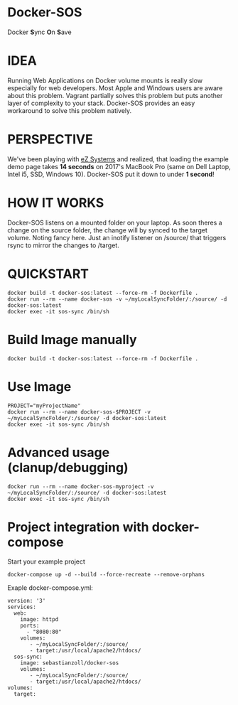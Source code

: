 # Docker-SOS
Docker **S**ync **O**n **S**ave 


# IDEA
Running Web Applications on Docker volume mounts is really slow especially for web developers. Most Apple and Windows users are aware about this problem. Vagrant partially solves this problem but puts another layer of complexity to your stack. 
Docker-SOS provides an easy workaround to solve this problem natively. 

# PERSPECTIVE
We've been playing with [eZ Systems](https://ez.no/de) and realized, that loading the example demo page takes **14 seconds** on 2017's MacBook Pro (same on Dell Laptop, Intel i5, SSD, Windows 10). Docker-SOS put it down to under **1 second**! 


# HOW IT WORKS
Docker-SOS listens on a mounted folder on your laptop. As soon theres a change on the source folder, the change will by synced to the target volume. Noting fancy here. Just an inotify listener on /source/ that triggers rsync to mirror the changes to /target. 


# QUICKSTART
```
docker build -t docker-sos:latest --force-rm -f Dockerfile . 
docker run --rm --name docker-sos -v ~/myLocalSyncFolder/:/source/ -d docker-sos:latest
docker exec -it sos-sync /bin/sh
```


# Build Image manually
```
docker build -t docker-sos:latest --force-rm -f Dockerfile . 
```

# Use Image
```
PROJECT="myProjectName"
docker run --rm --name docker-sos-$PROJECT -v ~/myLocalSyncFolder/:/source/ -d docker-sos:latest
docker exec -it sos-sync /bin/sh
```

# Advanced usage (clanup/debugging)
```
docker run --rm --name docker-sos-myproject -v ~/myLocalSyncFolder/:/source/ -d docker-sos:latest
docker exec -it sos-sync /bin/sh
```
# Project integration with docker-compose 


Start your example project
```
docker-compose up -d --build --force-recreate --remove-orphans
```

Exaple docker-compose.yml:
```
version: '3'
services:
  web:
    image: httpd
    ports:
      - "8080:80"
    volumes:
       - ~/myLocalSyncFolder/:/source/
       - target:/usr/local/apache2/htdocs/ 
  sos-sync:
    image: sebastianzoll/docker-sos
    volumes:
       - ~/myLocalSyncFolder/:/source/
       - target:/usr/local/apache2/htdocs/
volumes:
  target:
```


